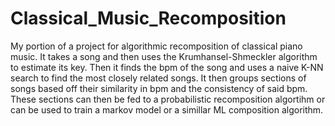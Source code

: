 # Classical_Music_Recomposition
My portion of a project for algorithmic recomposition of classical piano music. It takes a song and then uses the Krumhansel-Shmeckler algorithm to estimate its key. Then it finds the bpm of the song and uses a naive K-NN search to find the most closely related songs. It then groups sections of songs based off their similarity in bpm and the consistency of said bpm. These sections can then be fed to a probabilistic recomposition algortihm or can be used to train a markov model or a simillar ML composition algorithm.  
